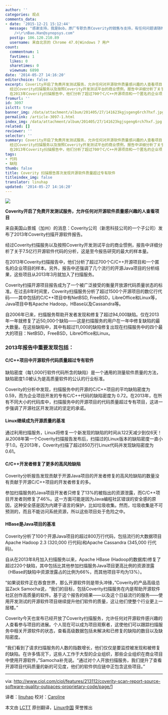 ```yaml
---
author: ''
categories: 观点
comments_data:
- date: '2015-12-21 15:12:44'
  message: "感谢支持，我是Bob，原厂专职负责Coverity的销售与支持，有任何问题请随时联系。也欢迎大家免费试用Coverity。<br />\r\n我的联系方式：13311307163<br
    />\r\nBao.Han@synopsys.com"
  postip: 106.120.210.89
  username: 来自北京的 Chrome 47.0|Windows 7 用户
count:
  commentnum: 1
  favtimes: 1
  likes: 0
  sharetimes: 0
  viewnum: 6890
date: '2014-05-27 14:16:20'
editorchoice: false
excerpt: Coverity开启了免费开发测试服务，允许任何对开源软件质量感兴趣的人查看项目 来自美国山景城（加州）的消息：Coverity公司（新思科技公司的一个子公司）发布了2013年Coverity扫描开源软件报告。
  经过Coverity扫描服务以及按照Coverity开发测试平台的商业惯例，报告中详细分析了关于7.5亿行开源软件代码的分析，这是至今报告研究的最大的样本量。
  在2013年Coverity扫描报告中，他们分析了超过700个C/C++开源项目和一个匿名的企业项目的样本。另外，报告中还强调了几个流行的开源Java项目的分析结果，这些项目从2013年3月就加入了扫描服务
fromurl: ''
id: 3097
islctt: true
banner_img: /data/attachment/album/201405/27/141623kgjsgeng6rch7hxf.jpg
permalink: /article-3097-1.html
index_img: /data/attachment/album/201405/27/141623kgjsgeng6rch7hxf.jpg.thumb.jpg
related: []
reviewer: ''
selector: ''
summary: Coverity开启了免费开发测试服务，允许任何对开源软件质量感兴趣的人查看项目 来自美国山景城（加州）的消息：Coverity公司（新思科技公司的一个子公司）发布了2013年Coverity扫描开源软件报告。
  经过Coverity扫描服务以及按照Coverity开发测试平台的商业惯例，报告中详细分析了关于7.5亿行开源软件代码的分析，这是至今报告研究的最大的样本量。
  在2013年Coverity扫描报告中，他们分析了超过700个C/C++开源项目和一个匿名的企业项目的样本。另外，报告中还强调了几个流行的开源Java项目的分析结果，这些项目从2013年3月就加入了扫描服务
tags:
- 代码
- 缺陷
thumb: false
title: Coverity 扫描报告首次发现开源软件质量超过专有软件
titleindex_img: false
translator: linuhap
updated: '2014-05-27 14:16:20'
---
```


![](/data/attachment/album/201405/27/141623kgjsgeng6rch7hxf.jpg)


**Coverity开启了免费开发测试服务，允许任何对开源软件质量感兴趣的人查看项目**


来自美国山景城（加州）的消息：Coverity公司（新思科技公司的一个子公司）发布了2013年Coverity扫描开源软件报告。


经过Coverity扫描服务以及按照Coverity开发测试平台的商业惯例，报告中详细分析了关于7.5亿行开源软件代码的分析，这是至今报告研究的最大的样本量。


在2013年Coverity扫描报告中，他们分析了超过700个C/C++开源项目和一个匿名的企业项目的样本。另外，报告中还强调了几个流行的开源Java项目的分析结果，这些项目从2013年3月就加入了扫描服务。


Coverity扫描开源项目报告成为了一个被广泛接受的衡量开放源代码质量状态的标准。在过去8年时间里，Coverity扫描服务分析了超过1500个开源项目的数亿行代码——其中包括的C/C++项目中有NetBSD, FreeBSD，LibreOffice和Linux等，Java项目中有Apache Hadoop，HBase以及Cassandra等。


自2006年已来，扫描服务帮助开发者发现和修复了超过94,000缺陷。仅在2013年一年就修复了近50,000个缺陷——这是扫描服务的用户在一年中修复缺陷的最大数量。在这些缺陷中，其中有超过11,000的缺陷修复出现在扫描服务中的四个最大的项目：NetBSD，FreeBSD，LibreOffice和Linux。


### 2013年报告中重要发现包括：


#### C/C++项目中开源软件代码质量超过专有软件


缺陷密度（每1,000行软件代码所含的缺陷）是一个通用的测量软件质量的方法，缺陷密度1.0被认为是高质量软件的公认的行业标准。


Coverity的分析中发现，扫描服务中的开源的C/C++项目的平均缺陷密度为 0.59，而为企业项目开发的专有C/C++代码的缺陷密度为 0.72。在2013年，在所有不同大小的代码库中，扫描服务中的开源项目的代码质量超过专有项目，这进一步强调了开源社区开发测试的坚定的承诺。


#### Linux继续成为开源质量的基准


通过利用扫描服务，Linux将修复一个新发现的缺陷的时间从122天减少到仅6天！从2008年第一个Coverity扫描报告发布后，扫描过的Linux版本的缺陷密度一直小于1.0。在2013年，Coverity扫描了超过850万行Linux代码并发现缺陷密度为 0.61。


#### C/C++开发者修复了更多的高风险缺陷


Coverity分析报告发现贡献于开源Java项目的开发者修复的高风险缺陷的数量没有贡献于开源C/C++项目的开发者修复的多。


参加扫描服务的Java项目开发者只修复了13%的被指出的资源泄露，而C/C++项目开发者则修复了46%。这一方面可能是因为Java编程社区错误的安全感的原因，这种安全感是因为内建于语言的保护，比如垃圾收集。然而，垃圾收集是不可预测的，而且不能访问系统资源，所以这些项目处于危险之中。


#### HBase是Java项目的基准


Coverity分析了100个开源Java项目的超过800万行代码，包括流行的大数据项目Apache Hadoop 2.3 (320,000 行代码)和Apache Cassandra (345,000 行代码)。


自从在2013年8月加入扫描服务以来，Apache HBase (Hadoop的数据库)修复了超过220个缺陷，其中包括比其他参加扫描服务Java项目更高比例的资源泄露（HBase的缺陷中资源泄露占的比例为66%，而其他项目平均为13%）。


“如果说软件正在吞食世界，那么开源软件则是带头冲锋，”Coverity的产品高级总监Zack Samocha说，“我们的目标，包括Coverity扫描服务在内是帮助开源软件社区创作高质量的软件。基于这个报告的结果——以及这个日益流行的服务——使用开发测试的开源软件项目继续提升他们软件的质量，这让他们使整个行业更上一层楼。”


Coverity今天也宣布已经开放了Coverity扫描服务，允许任何对开源软件感兴趣的人查看参与项目的进展。个人现在可以成为项目观察者，这使他们可以跟踪扫描服务中相关开源软件的状态，查看高级数据包括未解决和已修复的缺陷的数目以及缺陷密度。


“我们看到了请求扫描服务的人数的指数增长，他们仅仅是要监控被发现和被修复的缺陷。在许多情况下，这些人工作于大型的企业组织，那些企业组织在商业项目中使用开源软件，”Samocha补充说。“通过对个人开放扫描服务，我们提升了查看开源项目代码质量的新的可见度，他们的软件供应链中正包含这些项目。”




---


via: <http://www.ciol.com/ciol/features/213112/coverity-scan-report-source-software-quality-outpaces-proprietary-code/page/1>


译者：[linuhap](https://github.com/linuhap) 校对：[Caroline](https://github.com/carolinewuyan)


本文由 [LCTT](https://github.com/LCTT/TranslateProject) 原创翻译，[Linux中国](http://linux.cn/) 荣誉推出